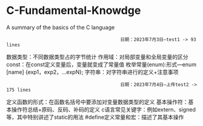 # C-Fundamental-Knowdge
A summary of the basics of the C language

                                              日期：2023年7月3日—test1 -> 93 lines
                                              
数据类型：不同数据类型占的字节统计
作用域：对局部变量和全局变量的区分
const：在const定义变量后，变量就变成了常量值
枚举常量(enum):形式—enum [name] {exp1，exp2，...expN};
字符串：对字符串进行的定义+注意事项


                                              日期：2023年7月4日—上传test2 -> 175 lines
                                              
定义函数的形式：在函数名括号中要添加对变量数据类型的定义
基本操作符：基本操作符总结+原码、反码、补码的定义
c语言常见关键字：例如extern、signed等，其中特别讲述了static的用法
#define定义常量和宏：描述了其基本操作

